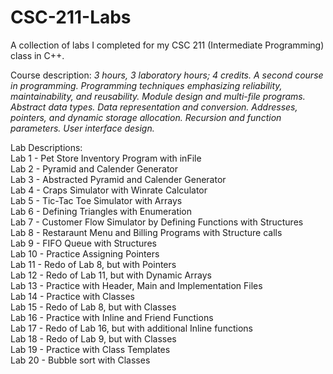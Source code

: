# CSC-211-Labs
A collection of labs I completed for my CSC 211 (Intermediate Programming) class in C++. 


Course description: _3 hours, 3 laboratory hours; 4 credits. A second course in programming. Programming techniques emphasizing reliability, maintainability, and reusability. Module design and multi-file programs. Abstract data types. Data representation and conversion. Addresses, pointers, and dynamic storage allocation. Recursion and function parameters. User interface design._  <br />

Lab Descriptions: <br />
Lab  1 - Pet Store Inventory Program with inFile <br />
Lab  2 - Pyramid and Calender Generator <br />
Lab  3 - Abstracted Pyramid and Calender Generator <br/>
Lab  4 - Craps Simulator with Winrate Calculator <br /> 
Lab  5 - Tic-Tac Toe Simulator with Arrays <br />
Lab  6 - Defining Triangles with Enumeration <br /> 
Lab  7 - Customer Flow Simulator by Defining Functions with Structures <br /> 
Lab  8 - Restaraunt Menu and Billing Programs with Structure calls <br />
Lab  9 - FIFO Queue with Structures <br />
Lab 10 - Practice Assigning Pointers <br />
Lab 11 - Redo of Lab 8, but with Pointers <br />
Lab 12 - Redo of Lab 11, but with Dynamic Arrays <br />
Lab 13 - Practice with Header, Main and Implementation Files <br />
Lab 14 - Practice with Classes <br />
Lab 15 - Redo of Lab 8, but with Classes <br />
Lab 16 - Practice with Inline and Friend Functions <br />
Lab 17 - Redo of Lab 16, but with additional Inline functions <br /> 
Lab 18 - Redo of Lab 9, but with Classes <br /> 
Lab 19 - Practice with Class Templates <br />
Lab 20 - Bubble sort with Classes
